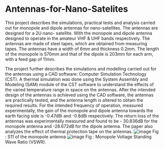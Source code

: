 # Antennas-for-Nano-Satelites
This project describes the simulations, practical tests and analysis carried out for monopole and dipole antennas for nano-satellites. The antennas are designed for a 2U nano- satellite. With the monopole and dipole antenna designed to operate in the amateur VHF & UHF bands respectively. The antennas are made of steel tapes, which are obtained from measuring tapes. The antennas have a width of 6mm and thickness 0.2mm. The length of the monopole is 570mm and that of the dipole is 203mm for each arm, with a feed gap of 11mm.

The project further describes the simulations and modelling carried out for the antennas using a CAD software: Computer Simulation Technology (CST). A thermal simulation was done using the System Assembly and Modeling (SAM) module of the CST software to understand the effects of the varied temperature range in space on the antennas. After the intended design of the antennas is achieved using the CAD software, the antennas are practically tested, and the antenna length is altered to obtain the required results. For the intended frequency of operation, measured experimentally, the gain of the monopole and dipole antenna towards the earth facing side is -0.47dBi and -0.8dBi respectively. The return loss of the antennas was experimentally measured and found to be - 30.836dB for the monopole antenna and -28.672dB for the dipole antenna. The paper also analyzes the effect of thermal protection tape on the antennas.
![image](https://github.com/Sudipnayak/Antennas-for-Nano-Satelites/assets/81667491/fecf2201-6853-4826-96c0-468e8d502af4)
Fig : S11 of the monopole antenna
![image](https://github.com/Sudipnayak/Antennas-for-Nano-Satelites/assets/81667491/524f414e-9671-46d0-94db-2ceb0a9c5631)
Fig : Monopole Voltage Standing Wave Ratio (VSWR).


